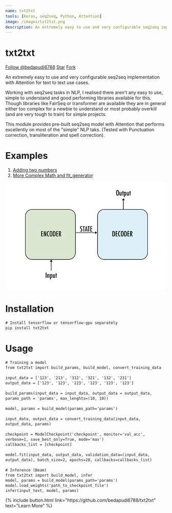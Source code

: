 ```yaml
---
name: txt2txt
tools: [Keras, seq2seq, Python, Attention]
image: /images/txt2txt.png
description: An extremely easy to use and very configurable seq2seq implementation with Attention for text to text use cases.
---
```


# txt2txt

<!-- Place this tag where you want the button to render. -->
<!-- Place this tag in your head or just before your close body tag. -->
<script async defer src="https://buttons.github.io/buttons.js"></script>

<a class="github-button" href="https://github.com/bedapudi6788" data-size="large" data-show-count="true" aria-label="Follow @bedapudi6788 on GitHub">Follow @bedapudi6788</a>
<a class="github-button" href="https://github.com/bedapudi6788/txt2txt" data-icon="octicon-star" data-size="large" data-show-count="true" aria-label="Star bedapudi6788/txt2txt on GitHub">Star</a>
<a class="github-button" href="https://github.com/bedapudi6788/txt2txt/fork" data-icon="octicon-repo-forked" data-size="large" data-show-count="true" aria-label="Fork bedapudi6788/txt2txt on GitHub">Fork</a>

<link rel="stylesheet" href="https://maxcdn.bootstrapcdn.com/bootstrap/4.0.0/css/bootstrap.min.css" integrity="sha384-Gn5384xqQ1aoWXA+058RXPxPg6fy4IWvTNh0E263XmFcJlSAwiGgFAW/dAiS6JXm" crossorigin="anonymous">


An extremely easy to use and very configurable seq2seq implementation with Attention for text to text use cases.

Working with seq2seq tasks in NLP, I realised there aren't any easy to use, simple to understand and good performing libraries available for this. Though libraries like FairSeq or transformer are available they are in general either too complex for a newbie to understand or most probably overkill (and are very tough to train) for simple projects.

This module provides pre-built seq2seq model with Attention that performs excellently on most of the "simple" NLP taks. (Tested with Punctuation correction, transliteration and spell correction).

# Examples
1. [Adding two numbers](https://colab.research.google.com/drive/11lVvfa2EGYQ0y3O5gA--01iR0J6IRMCk)
2. [More Complex Math and fit_generator](https://colab.research.google.com/drive/1JqBxRiTZ0D1rB3bsw46FaA1McTqrDGCe)


![](/images/txt2txt.png)



# Installation
```
# Install tensorflow or tensorflow-gpu separately
pip install txt2txt
```

# Usage
```
# Training a model
from txt2txt import build_params, build_model, convert_training_data

input_data = ['123', '213', '312', '321', '132', '231']
output_data = ['123', '123', '123', '123', '123', '123']

build_params(input_data = input_data, output_data = output_data, params_path = 'params', max_lenghts=(10, 10))
    
model, params = build_model(params_path='params')

input_data, output_data = convert_training_data(input_data, output_data, params)
    
checkpoint = ModelCheckpoint('checkpoint', monitor='val_acc', verbose=1, save_best_only=True, mode='max')
callbacks_list = [checkpoint]

model.fit(input_data, output_data, validation_data=(input_data, output_data), batch_size=2, epochs=20, callbacks=callbacks_list)

# Inference (Beam)
from txt2txt import build_model, infer
model, params = build_model(params_path='params')
model.load_weights('path_to_checkpoint_file')
infer(input_text, model, params)
```


<p class="text-center">
{% include button.html link="https://github.com/bedapudi6788/txt2txt" text="Learn More" %}
</p>

